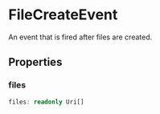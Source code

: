 # FileCreateEvent

An event that is fired after files are created.

## Properties

### files

```typescript
files: readonly Uri[]
```

[Uri]: Uri.md
